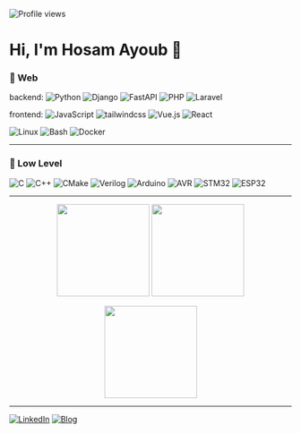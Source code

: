 <p align="left">
  <img src="https://komarev.com/ghpvc/?username=HosamAyoub&label=Profile%20views&style=for-the-badge" alt="Profile views" />
</p>

# Hi, I'm Hosam Ayoub 👋

### 🧰 Web

backend: 
![Python](https://img.shields.io/badge/Python-333?logo=python&logoColor=white)
![Django](https://img.shields.io/badge/Django-333?logo=django&logoColor=white)
![FastAPI](https://img.shields.io/badge/FastAPI-333?logo=fastapi&logoColor=white)
![PHP](https://img.shields.io/badge/PHP-333?logo=php&logoColor=white)
![Laravel](https://img.shields.io/badge/Laravel-333?logo=laravel&logoColor=white)

frontend: 
![JavaScript](https://img.shields.io/badge/JavaScript-333?logo=javascript&logoColor=white)
![tailwindcss](https://img.shields.io/badge/tailwindcss-333?logo=tailwindcss&logoColor=white)
![Vue.js](https://img.shields.io/badge/Vue.js-333?logo=vue.js&logoColor=white)
![React](https://img.shields.io/badge/React-333?logo=react&logoColor=white)

![Linux](https://img.shields.io/badge/Linux-333?logo=linux&logoColor=white)
![Bash](https://img.shields.io/badge/Bash-333?logo=bash&logoColor=white)
![Docker](https://img.shields.io/badge/Docker-333?logo=docker&logoColor=white)

---

### 🧰 Low Level

![C](https://img.shields.io/badge/C-333)
![C++](https://img.shields.io/badge/C++-333)
![CMake](https://img.shields.io/badge/CMake-333)
![Verilog](https://img.shields.io/badge/Verilog-333)
![Arduino](https://img.shields.io/badge/Arduino-333?logo=arduino&logoColor=white)
![AVR](https://img.shields.io/badge/AVR-333?logo=avr&logoColor=white)
![STM32](https://img.shields.io/badge/STM32-333?logo=stm32&logoColor=white)
![ESP32](https://img.shields.io/badge/ESP32-333?logo=esp32&logoColor=white)

---

<p align="center">
  <img src="https://github-readme-stats.vercel.app/api?username=HosamAyoub&show_icons=true&include_all_commits=true" height="165" />
  <img src="https://github-readme-streak-stats.herokuapp.com/?user=HosamAyoub" height="165" />
</p>

<p align="center">
<img src="https://github-readme-stats.vercel.app/api/top-langs/?username=HosamAyoub&layout=compact" height="165" />
</p>

---

[![LinkedIn](https://img.shields.io/badge/LinkedIn-0077B5?style=for-the-badge&logo=linkedin&logoColor=white)](https://www.linkedin.com/in/mazenfahim/)
[![Blog](https://img.shields.io/badge/Blog-000000?style=for-the-badge&logo=hashnode&logoColor=white)](https://mazen-blog.netlify.app/)
